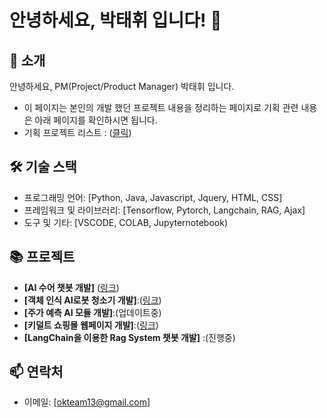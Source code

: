 # 안녕하세요, 박태휘 입니다! 👋

## 🌱 소개
안녕하세요, PM(Project/Product Manager) 박태휘 입니다. 
- 이 페이지는 본인의 개발 했던 프로젝트 내용을 정리하는 페이지로 기획 관련 내용은 아래 페이지를 확인하시면 됩니다. 
- 기획 프로젝트 리스트 : ([클릭](https://www.notion.so/5673c972a42a46daa42e30df865db9a6?v=354280ad5378473990b82b644cb74917&pvs=4))

## 🛠 기술 스택
- 프로그래밍 언어: [Python, Java, Javascript, Jquery, HTML, CSS]
- 프레임워크 및 라이브러리: [Tensorflow, Pytorch, Langchain, RAG, Ajax]
- 도구 및 기타: [VSCODE, COLAB, Jupyternotebook)

## 📚 프로젝트
- **[AI 수어 챗봇 개발]** ([링크](https://github.com/Leo-Moooon/soochaehwa-medical-sign-language-chatbot))
- **[객체 인식 AI로봇 청소기 개발]**:([링크](https://drive.google.com/file/d/1mHWfkTJI9CakCuxD89Myed6Z_NlB1QPl/view?usp=sharing))
- **[주가 예측 AI 모듈 개발]**:(업데이트중)
- **[키덜트 쇼핑몰 웹페이지 개발]**:([링크](https://drive.google.com/file/d/1Ri28U7wWUeFY7xnam79sXZ4bxbzarzwD/view?usp=sharing))
- **[LangChain을 이용한 Rag System 챗봇 개발]** :(진행중)

## 📫 연락처
- 이메일: [okteam13@gmail.com]
